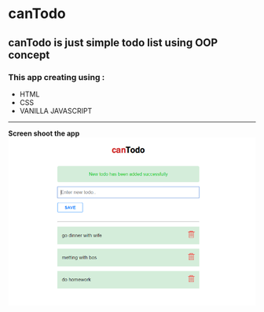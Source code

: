 # canTodo

## canTodo is just simple todo list using OOP concept

### This app creating using :
* HTML
* CSS
* VANILLA JAVASCRIPT
  
---

__Screen shoot the app__
![canTodo Screntshoot](./Todo&#32;List.png)